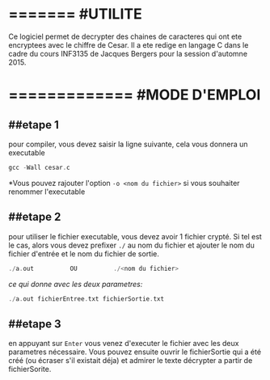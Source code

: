 =======
#UTILITE
=======
Ce logiciel permet de decrypter des chaines de caracteres qui ont ete encryptees
avec le chiffre de Cesar. Il a ete redige en langage C dans le cadre du cours 
INF3135 de Jacques Bergers pour la session d'automne 2015.

=============
#MODE D'EMPLOI
=============
##etape 1
-------
pour compiler, vous devez saisir la ligne suivante, cela vous donnera un executable
```c
gcc -Wall cesar.c
```
*Vous pouvez rajouter l'option `-o <nom du fichier>` si vous souhaiter renommer l'executable 

##etape 2
-------
pour utiliser le fichier executable, vous devez avoir  1 fichier crypté. Si tel est le cas,
alors vous devez prefixer `./` au nom du fichier et ajouter le nom du fichier d'entrée et
le nom du fichier de sortie.
```c
./a.out          OU          ./<nom du fichier>
```
*ce qui donne avec les deux parametres:*

```c
./a.out fichierEntree.txt fichierSortie.txt
```
##etape 3
-------
en appuyant sur `Enter` vous venez d'executer le fichier avec les deux parametres nécessaire.
Vous pouvez ensuite ouvrir le fichierSortie qui a été créé (ou écraser s'il existait déja)
et admirer le texte décrypter a partir de fichierSorite.


